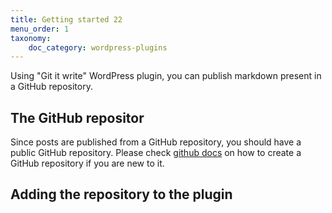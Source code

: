 ```yaml
---
title: Getting started 22
menu_order: 1
taxonomy:
    doc_category: wordpress-plugins
---
```


Using "Git it write" WordPress plugin, you can publish markdown present in a GitHub repository.

## The GitHub repositor

Since posts are published from a GitHub repository, you should have a public GitHub repository. Please check [github docs](https://docs.github.com/en/github/getting-started-with-github/create-a-repo) on how to create a GitHub repository if you are new to it.

## Adding the repository to the plugin
